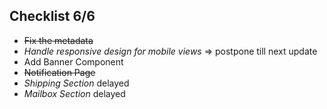 ## Checklist 6/6
- ~~Fix the metadata~~
- *Handle responsive design for mobile views* => postpone till next update
- Add Banner Component
- ~~Notification Page~~
- *Shipping Section* delayed
- *Mailbox Section* delayed

